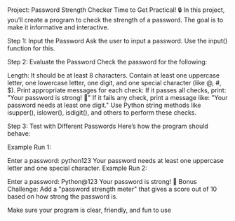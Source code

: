 Project: Password Strength Checker
Time to Get Practical! 🔒
In this project, you’ll create a program to check the strength of a password. The goal is to make it informative and interactive.

Step 1: Input the Password
Ask the user to input a password. Use the input() function for this.

Step 2: Evaluate the Password
Check the password for the following:

Length: It should be at least 8 characters.
Contain at least one uppercase letter, one lowercase letter, one digit, and one special character (like @, #, $).
Print appropriate messages for each check:
If it passes all checks, print: "Your password is strong! 💪"
If it fails any check, print a message like: "Your password needs at least one digit."
Use Python string methods like isupper(), islower(), isdigit(), and others to perform these checks.

Step 3: Test with Different Passwords
Here’s how the program should behave:

Example Run 1:

Enter a password: python123
Your password needs at least one uppercase letter and one special character.
Example Run 2:

Enter a password: Python@123
Your password is strong! 💪
Bonus Challenge:
Add a "password strength meter" that gives a score out of 10 based on how strong the password is.

Make sure your program is clear, friendly, and fun to use